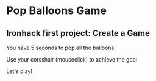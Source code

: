 <h1>Pop Balloons Game</h1>

<h2>Ironhack first project: Create a Game</h2>

You have 5 seconds to pop all the balloons

Use your corsshair (mouseclick) to achieve the goal

Let's play!
